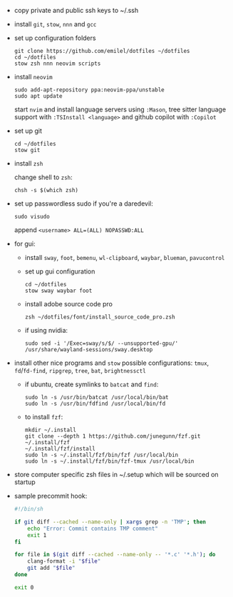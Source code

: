 * copy private and public ssh keys to ~/.ssh

* install `git`, `stow`, `nnn` and `gcc`

* set up configuration folders

  ```
  git clone https://github.com/emilel/dotfiles ~/dotfiles
  cd ~/dotfiles
  stow zsh nnn neovim scripts
  ```

* install `neovim`

  ```
  sudo add-apt-repository ppa:neovim-ppa/unstable
  sudo apt update
  ```

  start `nvim` and install language servers using `:Mason`, tree sitter language
  support with `:TSInstall <language>` and github copilot with `:Copilot`

* set up git

  ```
  cd ~/dotfiles
  stow git
  ```

* install `zsh`

  change shell to `zsh`:

  ```
  chsh -s $(which zsh)
  ```

* set up passwordless sudo if you're a daredevil:

  ```
  sudo visudo
  ```

  append `<username> ALL=(ALL) NOPASSWD:ALL`

* for gui:

  * install `sway`, `foot`, `bemenu`, `wl-clipboard`, `waybar`, `blueman`,
    `pavucontrol`

  * set up gui configuration

    ```
    cd ~/dotfiles
    stow sway waybar foot
    ```

  * install adobe source code pro

    ```
    zsh ~/dotfiles/font/install_source_code_pro.zsh
    ```

  * if using nvidia:

    ```
    sudo sed -i '/Exec=sway/s/$/ --unsupported-gpu/' /usr/share/wayland-sessions/sway.desktop
    ```

* install other nice programs and `stow` possible configurations: `tmux`,
  `fd`/`fd-find`, `ripgrep`, `tree`, `bat`, `brightnessctl`

  * if ubuntu, create symlinks to `batcat` and `find`:

    ```
    sudo ln -s /usr/bin/batcat /usr/local/bin/bat
    sudo ln -s /usr/bin/fdfind /usr/local/bin/fd
    ```

  * to install `fzf`:

    ```
    mkdir ~/.install
    git clone --depth 1 https://github.com/junegunn/fzf.git ~/.install/fzf
    ~/.install/fzf/install
    sudo ln -s ~/.install/fzf/bin/fzf /usr/local/bin
    sudo ln -s ~/.install/fzf/bin/fzf-tmux /usr/local/bin
    ```

* store computer specific zsh files in ~/.setup which will be sourced on startup

* sample precommit hook:


  ```sh
  #!/bin/sh

  if git diff --cached --name-only | xargs grep -n 'TMP'; then
      echo "Error: Commit contains TMP comment"
      exit 1
  fi

  for file in $(git diff --cached --name-only -- '*.c' '*.h'); do
      clang-format -i "$file"
      git add "$file"
  done

  exit 0
  ```
